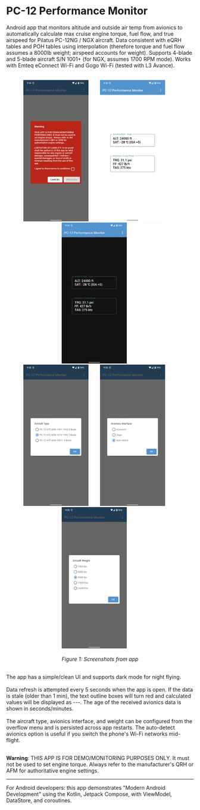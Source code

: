 # PC-12 Performance Monitor

Android app that monitors altitude and outside air temp from avionics to automatically calculate max cruise engine torque, fuel flow, and true airspeed for Pilatus PC-12NG / NGX aircraft. Data consistent with eQRH tables and POH tables using interpolation (therefore torque and fuel flow assumes a 8000lb weight; airspeed accounts for weight). Supports 4-blade and 5-blade aircraft S/N 1001+ (for NGX, assumes 1700 RPM mode). Works with Emteq eConnect Wi-Fi and Gogo Wi-Fi (tested with L3 Avance).  
<br/>

<p align="center">
<img src="https://raw.githubusercontent.com/daveyburke/PC-12-Performance-Monitor/main/Screenshot_1.png" alt="" width="175"/>&nbsp;&nbsp;&nbsp;&nbsp;&nbsp;&nbsp;&nbsp;&nbsp;<img src="https://raw.githubusercontent.com/daveyburke/PC-12-Performance-Monitor/main/Screenshot_2.png" alt="" width="175"/>&nbsp;&nbsp;&nbsp;&nbsp;&nbsp;&nbsp;&nbsp;&nbsp;<img src="https://raw.githubusercontent.com/daveyburke/PC-12-Performance-Monitor/main/Screenshot_2b.png" alt="" width="175"/>&nbsp;&nbsp;&nbsp;&nbsp;&nbsp;&nbsp;&nbsp;&nbsp;
<br/>
<img src="https://raw.githubusercontent.com/daveyburke/PC-12-Performance-Monitor/main/Screenshot_3.png" alt="" width="175"/>&nbsp;&nbsp;&nbsp;&nbsp;&nbsp;&nbsp;&nbsp;&nbsp;<img src="https://raw.githubusercontent.com/daveyburke/PC-12-Performance-Monitor/main/Screenshot_4.png" alt="" width="175"/>&nbsp;&nbsp;&nbsp;&nbsp;&nbsp;&nbsp;&nbsp;&nbsp;<img src="https://raw.githubusercontent.com/daveyburke/PC-12-Performance-Monitor/main/Screenshot_5.png" alt="" width="175"/>&nbsp;&nbsp;&nbsp;&nbsp;&nbsp;&nbsp;&nbsp;&nbsp;
<br/>
<br/>
<em>Figure 1: Screenshots from app</em>
</p>

<br/>
The app has a simple/clean UI and supports dark mode for night flying. 
<br/>
<br/>
Data refresh is attempted every 5 seconds when the app is open. If the data is stale (older than 1 min), the text outline boxes will turn red and calculated values will be displayed as ---. The age of the received avionics data is shown in seconds/minutes.
<br/>
<br/>The aircraft type, avionics interface, and weight can be configured from the overflow menu and is persisted across app restarts. The auto-detect avionics option is useful if you switch the phone's Wi-Fi networks mid-flight.
<br/>
<br/>

<b>Warning</b>: THIS APP IS FOR DEMO/MONITORING PURPOSES ONLY. It must not be used to set engine torque. Always refer to the manufacturer's QRH or AFM
for authoritative engine settings.
<br/>

---

For Android developers: this app demonstrates "Modern Android Development" using the Kotlin, Jetpack Compose, with ViewModel, DataStore, and coroutines.


